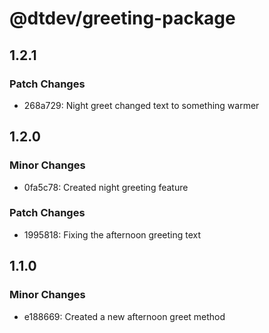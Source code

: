 # @dtdev/greeting-package

## 1.2.1

### Patch Changes

- 268a729: Night greet changed text to something warmer

## 1.2.0

### Minor Changes

- 0fa5c78: Created night greeting feature

### Patch Changes

- 1995818: Fixing the afternoon greeting text

## 1.1.0

### Minor Changes

- e188669: Created a new afternoon greet method
